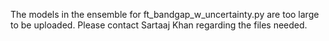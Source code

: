 The models in the ensemble for ft_bandgap_w_uncertainty.py are too large to be uploaded. Please contact Sartaaj Khan regarding the files needed.
